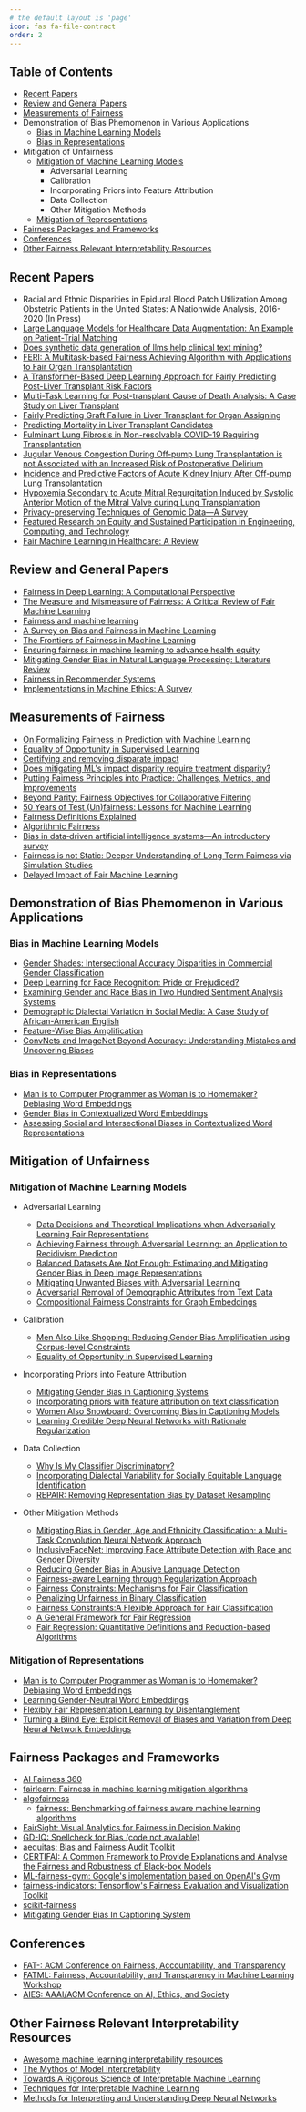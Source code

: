 ```yaml
---
# the default layout is 'page'
icon: fas fa-file-contract
order: 2
---
```


## Table of Contents

- [Recent Papers](#recent-papers)
- [Review and General Papers](#review-and-general-papers)
- [Measurements of Fairness](#measurements-of-fairness)
- Demonstration of Bias Phemomenon in Various Applications
  + [Bias in Machine Learning Models](#bias-in-machine-learning-models)
  + [Bias in Representations](#bias-in-representations)
- Mitigation of Unfairness
  + [Mitigation of Machine Learning Models](#mitigation-of-machine-learning-models)
    * Adversarial Learning
    * Calibration
    * Incorporating Priors into Feature Attribution
    * Data Collection
    * Other Mitigation Methods
  + [Mitigation of Representations](#mitigation-of-representations)
- [Fairness Packages and Frameworks](#fairness-packages-and-frameworks)
- [Conferences](#conferences)
- [Other Fairness Relevant Interpretability Resources](#other-fairness-relevant-interpretability-resources)

## Recent Papers

- Racial and Ethnic Disparities in Epidural Blood Patch Utilization Among Obstetric Patients in the United States: A Nationwide Analysis, 2016-2020 (In Press)
- [Large Language Models for Healthcare Data Augmentation: An Example on Patient-Trial Matching](https://arxiv.org/abs/2303.16756)
- [Does synthetic data generation of llms help clinical text mining?](https://arxiv.org/abs/2303.04360)
- [FERI: A Multitask-based Fairness Achieving Algorithm with Applications to Fair Organ Transplantation](https://arxiv.org/pdf/2310.13820.pdf)
- [A Transformer-Based Deep Learning Approach for Fairly Predicting Post-Liver Transplant Risk Factors](https://arxiv.org/pdf/2304.02780)
- [Multi-Task Learning for Post-transplant Cause of Death Analysis: A Case Study on Liver Transplant](https://arxiv.org/pdf/2304.00012)
- [Fairly Predicting Graft Failure in Liver Transplant for Organ Assigning](https://www.ncbi.nlm.nih.gov/pmc/articles/PMC10148275/)
- [Predicting Mortality in Liver Transplant Candidates](https://link.springer.com/chapter/10.1007/978-3-030-53352-6_31)
- [Fulminant Lung Fibrosis in Non-resolvable COVID-19 Requiring Transplantation](https://www.thelancet.com/journals/ebiom/article/PIIS2352-3964(22)00533-3/fulltext)
- [Jugular Venous Congestion During Off‐pump Lung Transplantation is not Associated with an Increased Risk of Postoperative Delirium](https://onlinelibrary.wiley.com/doi/pdf/10.1111/ctr.14794)
- [Incidence and Predictive Factors of Acute Kidney Injury After Off-pump Lung Transplantation](https://www.sciencedirect.com/science/article/pii/S1053077021008351)
- [Hypoxemia Secondary to Acute Mitral Regurgitation Induced by Systolic Anterior Motion of the Mitral Valve during Lung Transplantation](https://pubmed.ncbi.nlm.nih.gov/34798702/)
- [Privacy-preserving Techniques of Genomic Data—A Survey](https://www.ncbi.nlm.nih.gov/pmc/articles/PMC6585383/)
- [Featured Research on Equity and Sustained Participation in Engineering, Computing, and Technology](https://ieeexplore.ieee.org/iel7/5992/9167170/09167302.pdf)
- [Fair Machine Learning in Healthcare: A Review](https://arxiv.org/pdf/2206.14397)

## Review and General Papers

- [Fairness in Deep Learning: A Computational Perspective](https://arxiv.org/pdf/1908.08843.pdf)
- [The Measure and Mismeasure of Fairness: A Critical Review of Fair Machine Learning](https://arxiv.org/pdf/1808.00023.pdf)
- [Fairness and machine learning](https://fairmlbook.org/)
- [A Survey on Bias and Fairness in Machine Learning](https://arxiv.org/pdf/1908.09635.pdf)
- [The Frontiers of Fairness in Machine Learning](https://arxiv.org/pdf/1810.08810.pdf)
- [Ensuring fairness in machine learning to advance health equity](https://annals.org/aim/fullarticle/2717119)
- [Mitigating Gender Bias in Natural Language Processing: Literature Review](https://www.aclweb.org/anthology/P19-1159.pdf)
- [Fairness in Recommender Systems](http://www.ec.tuwien.ac.at/~dimitris/research/recsys-fairness.html)
- [Implementations in Machine Ethics: A Survey](https://arxiv.org/pdf/2001.07573.pdf)



## Measurements of Fairness

- [On Formalizing Fairness in Prediction with Machine Learning](https://arxiv.org/pdf/1710.03184.pdf)
- [Equality of Opportunity in Supervised Learning](https://arxiv.org/pdf/1610.02413.pdf)
- [Certifying and removing disparate impact](https://arxiv.org/pdf/1412.3756.pdf)
- [Does mitigating ML's impact disparity require treatment disparity?](https://papers.nips.cc/paper/8035-does-mitigating-mls-impact-disparity-require-treatment-disparity.pdf)
- [Putting Fairness Principles into Practice: Challenges, Metrics, and Improvements](https://arxiv.org/pdf/1901.04562.pdf)
- [Beyond Parity: Fairness Objectives for Collaborative Filtering](https://arxiv.org/pdf/1705.08804.pdf)
- [50 Years of Test (Un)fairness: Lessons for Machine Learning](https://arxiv.org/pdf/1811.10104.pdf)
- [Fairness Definitions Explained](https://fairware.cs.umass.edu/papers/Verma.pdf)
- [Algorithmic Fairness](https://arxiv.org/abs/2001.09784)
- [Bias in data‐driven artificial intelligence systems—An introductory survey](https://onlinelibrary.wiley.com/doi/full/10.1002/widm.1356)
- [Fairness is not Static: Deeper Understanding of Long Term Fairness via Simulation Studies](https://github.com/google/ml-fairness-gym/blob/master/papers/acm_fat_2020_fairness_is_not_static.pdf)
- [Delayed Impact of Fair Machine Learning](http://proceedings.mlr.press/v80/liu18c/liu18c.pdf)

## Demonstration of Bias Phemomenon in Various Applications
### Bias in Machine Learning Models
  - [Gender Shades: Intersectional Accuracy Disparities in Commercial Gender Classification](http://proceedings.mlr.press/v81/buolamwini18a/buolamwini18a.pdf)
  - [Deep Learning for Face Recognition: Pride or Prejudiced?](https://arxiv.org/pdf/1904.01219.pdf)
  - [Examining Gender and Race Bias in Two Hundred Sentiment Analysis Systems](https://arxiv.org/pdf/1805.04508.pdf)
  - [Demographic Dialectal Variation in Social Media: A Case Study of African-American English](https://aclweb.org/anthology/D16-1120/)
  - [Feature-Wise Bias Amplification](https://arxiv.org/pdf/1812.08999.pdf)
  - [ConvNets and ImageNet Beyond Accuracy: Understanding Mistakes and Uncovering Biases](https://arxiv.org/pdf/1711.11443.pdf)



### Bias in Representations
  - [Man is to Computer Programmer as Woman is to Homemaker? Debiasing Word Embeddings](https://arxiv.org/pdf/1607.06520.pdf)
  - [Gender Bias in Contextualized Word Embeddings](https://arxiv.org/pdf/1904.03310.pdf)
  - [Assessing Social and Intersectional Biases in Contextualized Word Representations](http://papers.nips.cc/paper/9479-assessing-social-and-intersectional-biases-in-contextualized-word-representations.pdf)



## Mitigation of Unfairness

### Mitigation of Machine Learning Models
- Adversarial Learning
  + [Data Decisions and Theoretical Implications when Adversarially Learning Fair Representations](https://arxiv.org/pdf/1707.00075.pdf)
  + [Achieving Fairness through Adversarial Learning: an Application to Recidivism Prediction](https://arxiv.org/pdf/1807.00199.pdf)
  + [Balanced Datasets Are Not Enough: Estimating and Mitigating Gender Bias in Deep Image Representations](https://arxiv.org/pdf/1811.08489.pdf)
  + [Mitigating Unwanted Biases with Adversarial Learning](https://arxiv.org/pdf/1801.07593.pdf)
  + [Adversarial Removal of Demographic Attributes from Text Data](https://arxiv.org/pdf/1808.06640.pdf)
  + [Compositional Fairness Constraints for Graph Embeddings](http://proceedings.mlr.press/v97/bose19a/bose19a.pdf)

- Calibration
  + [Men Also Like Shopping: Reducing Gender Bias Amplification using Corpus-level Constraints](https://arxiv.org/pdf/1707.09457.pdf)
  + [Equality of Opportunity in Supervised Learning](https://arxiv.org/pdf/1610.02413.pdf)



- Incorporating Priors into Feature Attribution
  + [Mitigating Gender Bias in Captioning Systems](https://arxiv.org/abs/2006.08315)
  + [Incorporating priors with feature attribution on text classification](https://www.aclweb.org/anthology/P19-1631.pdf)
  + [Women Also Snowboard: Overcoming Bias in Captioning Models](http://openaccess.thecvf.com/content_ECCV_2018/papers/Lisa_Anne_Hendricks_Women_also_Snowboard_ECCV_2018_paper.pdf)
  + [Learning Credible Deep Neural Networks with Rationale Regularization](https://arxiv.org/pdf/1908.05601.pdf)


- Data Collection
  + [Why Is My Classifier Discriminatory?](https://papers.nips.cc/paper/7613-why-is-my-classifier-discriminatory.pdf)
  + [Incorporating Dialectal Variability for Socially Equitable Language Identification](https://www.aclweb.org/anthology/P17-2009/)
  + [REPAIR: Removing Representation Bias by Dataset Resampling](http://openaccess.thecvf.com/content_CVPR_2019/papers/Li_REPAIR_Removing_Representation_Bias_by_Dataset_Resampling_CVPR_2019_paper.pdf)




- Other Mitigation Methods
  + [Mitigating Bias in Gender, Age and Ethnicity Classification: a Multi-Task Convolution Neural Network Approach](https://hal.inria.fr/hal-01892103/document)
  + [InclusiveFaceNet: Improving Face Attribute Detection with Race and Gender Diversity](https://arxiv.org/pdf/1712.00193.pdf)
  + [Reducing Gender Bias in Abusive Language Detection](https://arxiv.org/pdf/1808.07231.pdf)
  + [Fairness-aware Learning through Regularization Approach](https://ieeexplore.ieee.org/stamp/stamp.jsp?tp=&arnumber=6137441&tag=1)
  + [Fairness Constraints: Mechanisms for Fair Classification](https://arxiv.org/pdf/1507.05259.pdf)
  + [Penalizing Unfairness in Binary Classification](https://arxiv.org/pdf/1707.00044.pdf)
  + [Fairness Constraints:A Flexible Approach for Fair Classification](http://www.jmlr.org/papers/volume20/18-262/18-262.pdf)
  + [A General Framework for Fair Regression](https://arxiv.org/abs/1810.05041)
  + [Fair Regression: Quantitative Definitions and Reduction-based Algorithms](http://proceedings.mlr.press/v97/agarwal19d/agarwal19d.pdf)





### Mitigation of Representations
  - [Man is to Computer Programmer as Woman is to Homemaker? Debiasing Word Embeddings](https://arxiv.org/pdf/1607.06520.pdf)
  - [Learning Gender-Neutral Word Embeddings](https://arxiv.org/pdf/1809.01496.pdf)
  - [Flexibly Fair Representation Learning by Disentanglement](https://arxiv.org/pdf/1906.02589.pdf)
  - [Turning a Blind Eye: Explicit Removal of Biases and Variation from Deep Neural Network Embeddings](https://arxiv.org/pdf/1809.02169.pdf)






## Fairness Packages and Frameworks

- [AI Fairness 360](https://github.com/IBM/AIF360)
- [fairlearn: Fairness in machine learning mitigation algorithms](https://github.com/fairlearn/fairlearn)
- [algofairness](https://github.com/algofairness)
  - [fairness: Benchmarking of fairness aware machine learning algorithms](https://github.com/algofairness/fairness-comparison)
- [FairSight: Visual Analytics for Fairness in Decision Making](https://github.com/ayong8/FairSight)
- [GD-IQ: Spellcheck for Bias (code not available)](https://seejane.org/video/gd-iq-spellcheck-for-bias/)
- [aequitas: Bias and Fairness Audit Toolkit](https://github.com/dssg/aequitas)
- [CERTIFAI: A Common Framework to Provide Explanations and Analyse the Fairness and Robustness of Black-box Models](https://www.aies-conference.com/2020/wp-content/papers/099.pdf)
- [ML-fairness-gym: Google's implementation based on OpenAI's Gym](https://github.com/google/ml-fairness-gym)
- [fairness-indicators: Tensorflow's Fairness Evaluation and Visualization Toolkit](https://github.com/tensorflow/fairness-indicators)
- [scikit-fairness](https://github.com/koaning/scikit-fairness)
- [Mitigating Gender Bias In Captioning System](https://github.com/CaptionGenderBias2020/Mitigating_Gender_Bias_In_Captioning_System_NIPS2020)


## Conferences

- [FAT\-: ACM Conference on Fairness, Accountability, and Transparency](https://fatconference.org/)
- [FATML: Fairness, Accountability, and Transparency in Machine Learning Workshop](https://www.fatml.org/)
- [AIES: AAAI/ACM Conference on AI, Ethics, and Society](http://www.aies-conference.com/2020/)


## Other Fairness Relevant Interpretability Resources

- [Awesome machine learning interpretability resources](https://github.com/jphall663/awesome-machine-learning-interpretability)
- [The Mythos of Model Interpretability](https://arxiv.org/pdf/1606.03490.pdf)
- [Towards A Rigorous Science of Interpretable Machine Learning](https://arxiv.org/pdf/1702.08608.pdf)
- [Techniques for Interpretable Machine Learning](https://arxiv.org/pdf/1808.00033.pdf)
- [Methods for Interpreting and Understanding Deep Neural Networks](https://arxiv.org/pdf/1706.07979.pdf)
